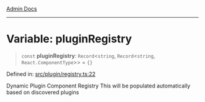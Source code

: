 [Admin Docs](/)

***

# Variable: pluginRegistry

> `const` **pluginRegistry**: `Record`\<`string`, `Record`\<`string`, `React.ComponentType`\>\> = `{}`

Defined in: [src/plugin/registry.ts:22](https://github.com/PalisadoesFoundation/talawa-admin/blob/main/src/plugin/registry.ts#L22)

Dynamic Plugin Component Registry
This will be populated automatically based on discovered plugins
